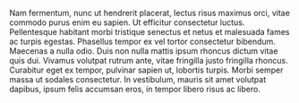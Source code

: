 Nam fermentum, nunc ut hendrerit placerat, lectus risus maximus orci, vitae commodo purus enim eu sapien. Ut efficitur consectetur luctus. Pellentesque habitant morbi tristique senectus et netus et malesuada fames ac turpis egestas. Phasellus tempor ex vel tortor consectetur bibendum. Maecenas a nulla odio. Duis non nulla mattis ipsum rhoncus dictum vitae quis dui. Vivamus volutpat rutrum ante, vitae fringilla justo fringilla rhoncus. Curabitur eget ex tempor, pulvinar sapien ut, lobortis turpis. Morbi semper massa ut sodales consectetur. In vestibulum, mauris sit amet volutpat dapibus, ipsum felis accumsan eros, in tempor libero risus ac libero.
